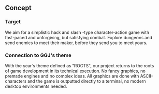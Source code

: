 Concept
-------

### Target

We aim for a simplistic hack and slash -type character-action game with
fast-paced and unforgiving, but satisfying combat. Explore dungeons and
send enemies to meet their maker, before they send you to meet yours.

### Connection to GGJ's theme

With the year's theme defined as "ROOTS", our project returns to the roots
of game development in its technical execution. No fancy graphics, no premade
engines and no complex ideas. All graphics are done with ASCII-characters and
the game is outputted directly to a terminal, no modern desktop environments
needed.
